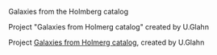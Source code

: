 Galaxies from the Holmberg catalog

Project "Galaxies from Holmerg catalog" created by U.Glahn

Project [Galaxies from Holmerg catalog](http://www.deepsky-visuell.de/Projekte/Holmberg.htm), created by U.Glahn


